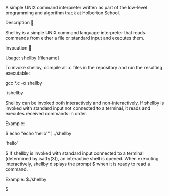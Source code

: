A simple UNIX command interpreter written as part of the low-level programming and algorithm track at Holberton School.

Description 💬

Shellby is a simple UNIX command language interpreter that reads commands from either a file or standard input and executes them.


Invocation 🏃

Usage: shellby [filename]


To invoke shellby, compile all .c files in the repository and run the resulting executable:

gcc *.c -o shellby

./shellby

Shellby can be invoked both interactively and non-interactively. If shellby is invoked with standard input not connected to a terminal, it reads and executes received commands in order.


Example:

$ echo "echo 'hello'" | ./shellby

'hello'

$
If shellby is invoked with standard input connected to a terminal (determined by isatty(3)), an interactive shell is opened. When executing interactively, shellby displays the prompt $ when it is ready to read a command.



Example:
$./shellby

$

